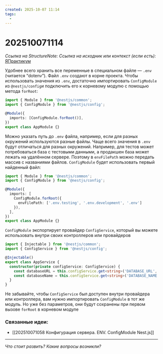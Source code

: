 ```yaml
---
created: 2025-10-07 11:14
tags:
  -
---
```

# 202510071114
*Ссылка на StructureNote:*
*Ссылка на исходник или контекст (если есть):* [ЯПрактикум](https://practicum.yandex.ru/trainer/backend-nodejs/lesson/64506ddc-7e9d-440a-acf6-bda3f77dd69f/)


Удобнее всего хранить все переменные в специальном файле — `.env` (читается “dotenv”). Файл `.env` создают в корне проекта.
Чтобы использовать значения из `.env`, достаточно импортировать `ConfigModule` из `@nestjs/config`и подключить его к корневому модулю с помощью метода `forRoot`:
```ts
import { Module } from '@nestjs/common';
import { ConfigModule } from '@nestjs/config';

@Module({
  imports: [ConfigModule.forRoot()],
})
export class AppModule {}
```
Можно указать путь до `.env` файла, например, если для разных окружений используются разные файлы. Чаще всего значения в `.env` будут отличаться для разных окружений. Например, для тестов может потребоваться база с тестовыми данными, а продакшен база может лежать на удалённом сервере. Поэтому в `envFilePath` можно передать массив с названиями файлов. `ConfigModule` будет использовать первый найденный файл:
```ts
import { Module } from '@nestjs/common';
import { ConfigModule } from '@nestjs/config';

@Module({
  imports: [
    ConfigModule.forRoot({
      envFilePath: ['.env.testing', '.env.development', '.env']
    }),
  ],
})
export class AppModule {}
```

`ConfigModule` экспортирует провайдер `ConfigService`, который вы можете использовать внутри своих контроллеров или провайдеров
```ts
import { Injectable } from '@nestjs/common';
import { ConfigService } from '@nestjs/config';

@Injectable()
export class AppService {
  constructor(private configService: ConfigService) {
    const databaseURL = this.configService.get<string>('DATABASE_URL', 'postgres://localhost');
    const databaseName = this.configService.get<string>('DATABASE_NAME', 'db');
  }
}
```
Не забывайте, чтобы `ConfigService` был доступен внутри провайдера или контроллера, вам нужно импортировать `ConfigModule` в тот же модуль. Но уже без параметров, они будут сохранены при первом вызове `forRoot` в корневом модуле
### Связанные идеи:
* [[202510071058 Конфигурация сервера. ENV. ConfigModule Nest.js]]
---

*Что стоит развить? Какие вопросы возникли?*